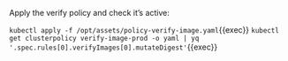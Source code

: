 Apply the verify policy and check it’s active:

`kubectl apply -f /opt/assets/policy-verify-image.yaml`{{exec}}
`kubectl get clusterpolicy verify-image-prod -o yaml | yq '.spec.rules[0].verifyImages[0].mutateDigest'`{{exec}}
